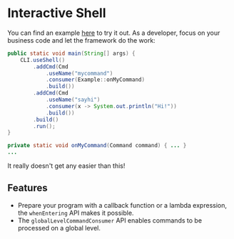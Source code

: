 # Interactive Shell

You can find an example [here](../examples/example-01/src/main/java/de/curbanov/clifw/example/Example.java) to try it out.
As a developer, focus on your business code and let the framework do the work:

```java
public static void main(String[] args) {
    CLI.useShell()
        .addCmd(Cmd
            .useName("mycommand")
            .consumer(Example::onMyCommand)
            .build())
        .addCmd(Cmd
            .useName("sayhi")
            .consumer(x -> System.out.println("Hi!"))
            .build())
        .build()
        .run();
}

private static void onMyCommand(Command command) { ... }
...
```

It really doesn't get any easier than this!

## Features

- Prepare your program with a callback function or a lambda expression, the `whenEntering` API makes it possible.
- The `globalLevelCommandConsumer` API enables commands to be processed on a global level.
